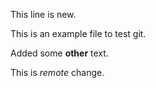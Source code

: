 This line is new.

This is an example file to test git.

Added some **other** text.

This is *remote* change.
